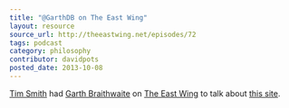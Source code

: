 ```yaml
---
title: "@GarthDB on The East Wing"
layout: resource
source_url: http://theeastwing.net/episodes/72
tags: podcast
category: philosophy
contributor: davidpots
posted_date: 2013-10-08
---
```


[Tim Smith](http://www.twitter.com/ttimsmith) had [Garth Braithwaite](http://www.twitter.com/garthdb) on [The East Wing](http://goodstuff.fm/theeastwing) to talk about [this site](/).
